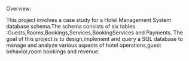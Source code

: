 Overview:

This project involves a case study for a Hotel Management System database schema.The schema consists of six tables :Guests,Rooms,Bookings,Services,BookingServices and Payments.
The goal of this project is to design,implement and query a SQL database to manage and analyze various aspects of hotel operations,guest behavior,room bookings and revenue.
